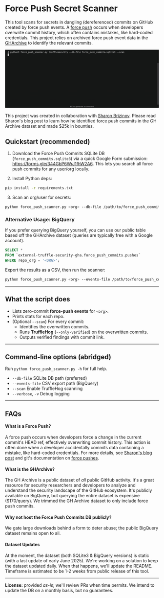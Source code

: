# Force Push Secret Scanner

This tool scans for secrets in dangling (dereferenced) commits on GitHub created by force push events. A [force push](https://git-scm.com/docs/git-push#Documentation/git-push.txt---force) occurs when developers overwrite commit history, which often contains mistakes, like hard-coded credentials. This project relies on archived force push event data in the [GHArchive](https://www.gharchive.org/) to identify the relevant commits. 

![Force Push Secret Scanner Demo](./demo.gif)

This project was created in collaboration with [Sharon Brizinov](https://github.com/SharonBrizinov). Please read Sharon's blog post to learn how he identified force push commits in the GH Archive dataset and made $25k in bounties.

## Quickstart (recommended)

1. Download the Force Push Commits SQLite DB (`force_push_commits.sqlite3`) via a quick Google Form submission: <https://forms.gle/344GbP6WrJ1fhW2A6>. This lets you search all force push commits for any user/org locally.

2. Install Python deps:

```bash
pip install -r requirements.txt
```
3. Scan an org/user for secrets:

```bash
python force_push_scanner.py <org> --db-file /path/to/force_push_commits.sqlite3 --scan
```

### Alternative Usage: BigQuery

If you prefer querying BigQuery yourself, you can use our public table based off the GHArchive dataset (queries are typically free with a Google account). 

```sql
SELECT *
FROM `external-truffle-security-gha.force_push_commits.pushes`
WHERE repo_org = '<ORG>';
```

Export the results as a CSV, then run the scanner:

```bash
python force_push_scanner.py <org> --events-file /path/to/force_push_commits.csv --scan
```

---

## What the script does

* Lists zero-commit **force-push events** for `<org>`.
* Prints stats for each repo.
* (Optional `--scan`) For every commit:
  * Identifies the overwritten commits.
  * Runs **TruffleHog** (`--only-verified`) on the overwritten commits.
  * Outputs verified findings with commit link.

---

## Command-line options (abridged)

Run `python force_push_scanner.py -h` for full help.

* `--db-file`     SQLite DB path (preferred)
* `--events-file` CSV export path (BigQuery)
* `--scan`        Enable TruffleHog scanning
* `--verbose`, `-v` Debug logging

---

## FAQs

#### What is a Force Push?

A force push occurs when developers force a change in the current commit's HEAD ref, effectively overwriting commit history. This action is often done when a developer accidentally commits data containing a mistake, like hard-coded credentials. For more details, see [Sharon's blog post](https://trufflehog.dev/blog/2025/06/25/force-push-commits/) and git's documentation on [force pushes](https://git-scm.com/docs/git-push#Documentation/git-push.txt---force).

#### What is the GHArchive?

The GH Archive is a public dataset of *all* public GitHub activity. It's a great resource for security researchers and developers to analyze and understand the security landscape of the GitHub ecosystem. It's publicly available on BigQuery, but querying the entire dataset is expensive ($170/query). We trimmed the GH Archive dataset to only include force push commits.

#### Why not host the Force Push Commits DB publicly?

We gate large downloads behind a form to deter abuse; the public BigQuery dataset remains open to all.

#### Dataset Updates

At the moment, the dataset (both SQLite3 & BigQuery versions) is static (with a last update of early June 2025). We're working on a solution to keep the dataset updated daily. When that happens, we'll update the README. Timeframe is estimated to be 1-2 weeks from public release of this tool.

---

**License:** provided *as-is*; we'll review PRs when time permits. We intend to update the DB on a monthly basis, but no guarantees.